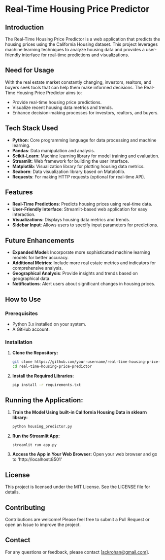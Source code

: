 # Real-Time Housing Price Predictor

## Introduction

The Real-Time Housing Price Predictor is a web application that predicts the housing prices using the California Housing dataset. This project leverages machine learning techniques to analyze housing data and provides a user-friendly interface for real-time predictions and visualizations.

## Need for Usage

With the real estate market constantly changing, investors, realtors, and buyers seek tools that can help them make informed decisions. The Real-Time Housing Price Predictor aims to:

- Provide real-time housing price predictions.
- Visualize recent housing data metrics and trends.
- Enhance decision-making processes for investors, realtors, and buyers.

## Tech Stack Used

- **Python**: Core programming language for data processing and machine learning.
- **Pandas**: Data manipulation and analysis.
- **Scikit-Learn**: Machine learning library for model training and evaluation.
- **Streamlit**: Web framework for building the user interface.
- **Matplotlib**: Visualization library for plotting housing data metrics.
- **Seaborn**: Data visualization library based on Matplotlib.
- **Requests**: For making HTTP requests (optional for real-time API).

## Features

- **Real-Time Predictions**: Predicts housing prices using real-time data.
- **User-Friendly Interface**: Streamlit-based web application for easy interaction.
- **Visualizations**: Displays housing data metrics and trends.
- **Sidebar Input**: Allows users to specify input parameters for predictions.

## Future Enhancements

- **Expanded Model**: Incorporate more sophisticated machine learning models for better accuracy.
- **Additional Metrics**: Include more real estate metrics and indicators for comprehensive analysis.
- **Geographical Analysis**: Provide insights and trends based on geographical data.
- **Notifications**: Alert users about significant changes in housing prices.

## How to Use

### Prerequisites

- Python 3.x installed on your system.
- A GitHub account.

### Installation

1. **Clone the Repository:**
   ```bash
   git clone https://github.com/your-username/real-time-housing-price-predictor.git
   cd real-time-housing-price-predictor
   ```
2. **Install the Required Libraries:**
   ```bash
   pip install -r requirements.txt
   ```

## Running the Application:

1. **Train the Model Using built-in California Housing Data in sklearn library:**
   ```bash
   python housing_predictor.py
   ```

2. **Run the Streamlit App:**
   ```bash
   streamlit run app.py
   ```

3. **Access the App in Your Web Browser:**
   Open your web browser and go to 'http://localhost:8501'


## License
This project is licensed under the MIT License. See the LICENSE file for details.

## Contributing
Contributions are welcome! Please feel free to submit a Pull Request or open an Issue to improve the project.

## Contact
For any questions or feedback, please contact [ackrohan@gmail.com].

